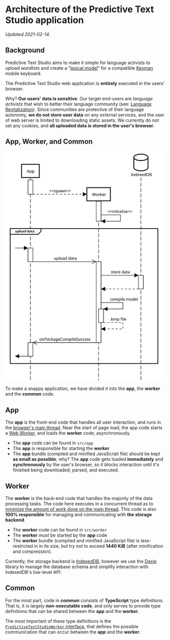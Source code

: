 

Architecture of the Predictive Text Studio application
======================================================

_Updated 2021-02-14_.

Background
----------

Predictive Text Studio aims to make it simple for language activists to
upload _wordlists_ and create a “[lexical model][]” for a compatible
[Keyman][] mobile keyboard.

The Predictive Text Studio web application is **entirely**
executed in the users' browser.

Why? **Our users' data is sensitive**. Our target end-users are _language
activists_ that wish to better their language community (see:
[Language Revitalization]). Since communities are protective of their
language autonomy, **we do not store user data** on any external
services, and the user of web server is limited to downloading static
assets. We currently do not set any cookies, and **all uploaded data
is stored in the user's browser**.

[lexical model]: https://help.keyman.com/developer/13.0/guides/lexical-models/intro/
[Language Revitalization]: https://en.wikipedia.org/wiki/Language_revitalization#Specific_examples
[Keyman]: https://keyman.com/


App, Worker, and Common
-----------------------

<!-- To modify this diagram, copy-paste ./UML/architecture-overview.txt
     into https://sequencediagram.org/, make your modifications, then
     re-export it as an SVG! -->
![Sequence diagram illustarting the interaction between the app and the worker](./UML/architecture-overview.svg)

To make a snappy application, we have divided it into the **app**, the
**worker** and the **common** code.

## App

The **app** is the front-end code that handles all user interaction, and
runs in the [browser's main thread][main thread]. Near the start of page
load, the app code starts a [Web Worker], and loads the **worker** code,
asynchronously.

 - The **app** code can be found in `src/app`
 - The **app** is responsible for starting the **worker**
 - The **app** bundle (compiled and minified JavaScript file) should be
   kept **as small as possible**; why? The **app** code gets loaded
   **immediately** and **synchronously** by the user's browser, so it
   blocks interaction until it's finished being downloaded, parsed, and
   executed.

[main thread]: https://developer.mozilla.org/en-US/docs/Glossary/Main_thread
[Web Worker]: https://developer.mozilla.org/en-US/docs/Web/API/Web_Workers_API/Using_web_workers

## Worker

The **worker** is the back-end code that handles the majority of the
data processing tasks. The code here executes in a concurrent thread as
to [minimize the amount of work done on the main thread][minimize main
thread]. This code is also **100% responsible** for managing and
communicating with **the storage backend**.

 - The **worker** code can be found in `src/worker`
 - The **worker** _must_ be started by the **app** code
 - The **worker** bundle (compiled and minified JavaScript file) is
   less-restricted in in its size, but try not to exceed **1440 KiB**
   (after minification and compression).

Currently, the storage backend is [IndexedDB], however we use the
[Dexie][] library to manage the database schema and simplify interaction
with IndexedDB's low-level API.

[minimize main thread]: https://web.dev/mainthread-work-breakdown/
[IndexedDB]: https://developer.mozilla.org/en-US/docs/Web/API/IndexedDB_API
[Dexie]: https://dexie.org/docs/API-Reference#quick-reference

## Common

For the most part, code in **common** consists of **TypeScript** type
definitions. That is, it is largely **non-executable code**, and only
serves to provide type definitions that can be shared between the
**app** and the **worker**.

The most important of these type definitions is the
[`PredictiveTextStudioWorker` interface][worker-interface], that defines
the possible communication that can occur between the **app** and the
**worker**.

[worker-interface]: https://github.com/eddieantonio/predictive-text-studio/blob/production/src/common/predictive-text-studio-worker.ts
